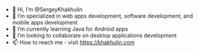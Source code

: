 - 👋 Hi, I’m @SergeyKhakhulin
- 👀 I’m specialized in web apps development, software development, and mobile apps development
- 🌱 I’m currently learning Java for Android apps
- 💞️ I’m looking to collaborate on desktop applications development
- 📫 How to reach me - visit https://khakhulin.com

<!---
SergeyKhakhulin/SergeyKhakhulin is a ✨ special ✨ repository because its `README.md` (this file) appears on your GitHub profile.
You can click the Preview link to take a look at your changes.
--->
